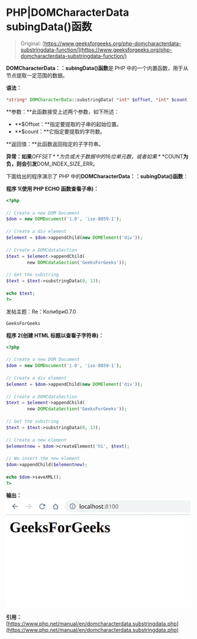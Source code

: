 # PHP|DOMCharacterData subingData()函数

> Original: [https://www.geeksforgeeks.org/php-domcharacterdata-substringdata-function/](https://www.geeksforgeeks.org/php-domcharacterdata-substringdata-function/)

**DOMCharacterData：：subingData()函数**是 PHP 中的一个内置函数，用于从节点提取一定范围的数据。

**语法：**

```php
*string* DOMCharacterData::substringData( *int* $offset, *int* $count )
```

**参数：**此函数接受上述两个参数，如下所述：

*   **$Offset：**指定要提取的子串的起始位置。
*   **$count：**它指定要提取的字符数。

**返回值：**此函数返回指定的子字符串。

**异常：如果**$OFFSET**为负或大于数据中的 16 位单元数，或者如果**$COUNT**为负，则会引发**DOM_INDEX_SIZE_ERR。

下面给出的程序演示了 PHP 中的**DOMCharacterData：：subingData()函数**：

**程序 1(使用 PHP ECHO 函数查看子串)：**

```php
<?php

// Create a new DOM Document
$dom = new DOMDocument('1.0', 'iso-8859-1');

// Create a div element
$element = $dom->appendChild(new DOMElement('div'));

// Create a DOMCdataSection 
$text = $element->appendChild(
        new DOMCdataSection('GeeksForGeeks'));

// Get the substring
$text = $text->substringData(0, 13);

echo $text;
?>
```

发帖主题：Re：Колибри0.7.0

```php
GeeksForGeeks
```

**程序 2(创建 HTML 标题以查看子字符串)：**

```php
<?php

// Create a new DOM Document
$dom = new DOMDocument('1.0', 'iso-8859-1');

// Create a div element
$element = $dom->appendChild(new DOMElement('div'));

// Create a DOMCdataSection 
$text = $element->appendChild(
        new DOMCdataSection('GeeksForGeeks'));

// Get the substring
$text = $text->substringData(0, 13);

// Create a new element
$elementnew = $dom->createElement('h1', $text);

// We insert the new element
$dom->appendChild($elementnew);

echo $dom->saveXML();
?>
```

**输出：**
![](img/834cf7c2f43c2aaf5721f08f5859dddf.png)

**引用：**[https://www.php.net/manual/en/domcharacterdata.substringdata.php](https://www.php.net/manual/en/domcharacterdata.substringdata.php)